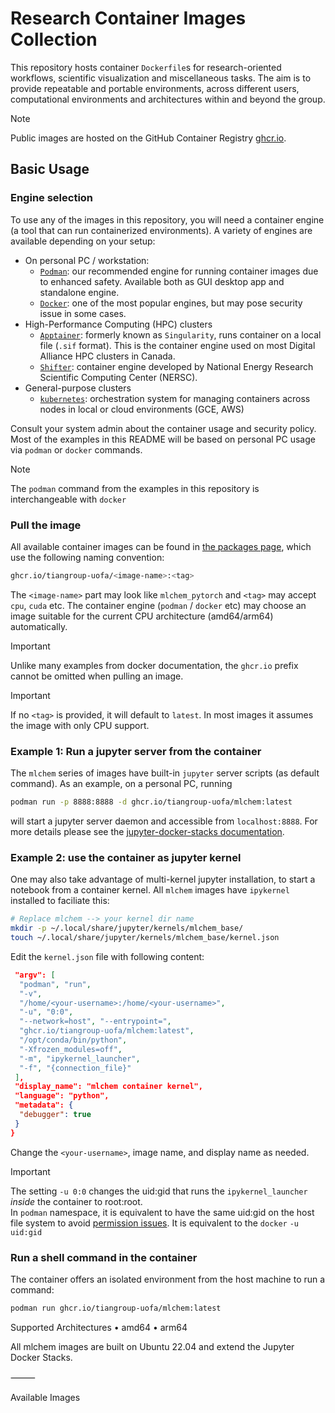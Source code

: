 # Research Container Images Collection

This repository hosts container `Dockerfile`s for research-oriented
workflows, scientific visualization and miscellaneous tasks. The aim
is to provide repeatable and portable environments, across different
users, computational environments and architectures within and beyond
the group. 

> [!NOTE]  
> Public images are hosted on the GitHub Container Registry [ghcr.io](ghcr.io).

## Basic Usage
### Engine selection
To use any of the images in this repository, you will need a container engine (a tool that can run containerized environments).
A variety of engines are available depending on your setup:
- On personal PC / workstation:
  - [`Podman`](https://podman.io): our recommended engine for running container images due to enhanced safety. Available both as GUI desktop app and standalone engine.
  - [`Docker`](https://docs.docker.com/manuals/): one of the most popular engines, but may pose security issue in some cases.
- High-Performance Computing (HPC) clusters
  - [`Apptainer`](https://apptainer.org): formerly known as `Singularity`, runs container on a local file (`.sif` format). This is the container engine used on most Digital Alliance HPC clusters in Canada.
  - [`Shifter`](https://github.com/NERSC/shifter): container engine developed by National Energy Research Scientific Computing Center (NERSC).
- General-purpose clusters
  - [`kubernetes`](https://kubernetes.io): orchestration system for managing containers across nodes in local or cloud environments (GCE, AWS)

Consult your system admin about the container usage and security
policy. Most of the examples in this README will be based on personal
PC usage via `podman` or `docker` commands.

> [!NOTE]  
> The `podman` command from the examples in this repository is interchangeable with `docker`

### Pull the image
All available container images can be found in [the packages page](https://github.com/orgs/tiangroup-uofa/packages?repo_name=research-container-images), which use the following naming convention:
```bash
ghcr.io/tiangroup-uofa/<image-name>:<tag>
```

The `<image-name>` part may look like `mlchem_pytorch` and `<tag>` may accept
`cpu`, `cuda` etc. The container engine (`podman` / `docker` etc) may
choose an image suitable for the current CPU architecture
(amd64/arm64) automatically.

> [!IMPORTANT]  
> Unlike many examples from docker documentation, the `ghcr.io` prefix
> cannot be omitted when pulling an image.

> [!IMPORTANT]  
> If no `<tag>` is provided, it will default to `latest`. In most
> images it assumes the image with only CPU support.

### Example 1: Run a jupyter server from the container
The `mlchem` series of images have built-in `jupyter` server scripts (as default command). As an example, on a personal PC, running
```bash
podman run -p 8888:8888 -d ghcr.io/tiangroup-uofa/mlchem:latest
```
will start a jupyter server daemon and accessible from `localhost:8888`. For more details please see the [jupyter-docker-stacks documentation](https://jupyter-docker-stacks.readthedocs.io/en/latest/using/running.html).

### Example 2: use the container as jupyter kernel
One may also take advantage of multi-kernel jupyter installation, to start a notebook from a container kernel. All `mlchem` images have `ipykernel` installed to faciliate this:
```bash
# Replace mlchem --> your kernel dir name
mkdir -p ~/.local/share/jupyter/kernels/mlchem_base/
touch ~/.local/share/jupyter/kernels/mlchem_base/kernel.json
```

Edit the `kernel.json` file with following content:
```json
 "argv": [
  "podman", "run",
  "-v",
  "/home/<your-username>:/home/<your-username>",
  "-u", "0:0",
  "--network=host", "--entrypoint=",
  "ghcr.io/tiangroup-uofa/mlchem:latest",
  "/opt/conda/bin/python",
  "-Xfrozen_modules=off", 
  "-m", "ipykernel_launcher",
  "-f", "{connection_file}"
 ],
 "display_name": "mlchem container kernel",
 "language": "python",
 "metadata": {
  "debugger": true
 }
}
```

Change the `<your-username>`, image name, and display name as needed.
> [!IMPORTANT]  
> The setting `-u 0:0` changes the uid:gid that runs the
`ipykernel_launcher` *inside* the container to root:root.  
> In `podman` namespace, it is equivalent to have the same uid:gid on the host file system to avoid [permission issues](https://jupyter-docker-stacks.readthedocs.io/en/latest/using/troubleshooting.html#permission-denied-when-mounting-volumes). It is equivalent to the `docker` `-u uid:gid`



### Run a shell command in the container
The container offers an isolated environment from the host machine to
run a command:
```bash
podman run ghcr.io/tiangroup-uofa/mlchem:latest
```




Supported Architectures • amd64 • arm64

All mlchem images are built on Ubuntu 22.04 and extend the Jupyter Docker Stacks.

⸻

Available Images
